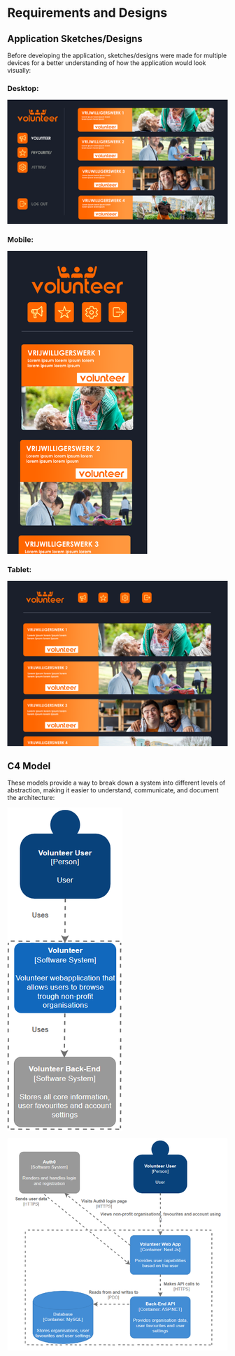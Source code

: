 # Requirements and Designs

## Application Sketches/Designs

Before developing the application, sketches/designs were made for multiple devices for a better understanding of how the application would look visually:

### Desktop:
![C4 Level 1](../Images/SketchVolunteer.png)

### Mobile:
<img src="../Images/SketchVolunteerMobile.png" width="320">

### Tablet:
![C4 Level 1](../Images/SketchVolunteerTablet.png)

## C4 Model

These models provide a way to break down a system into different levels of abstraction, making it easier to understand, communicate, and document the architecture:

![C4 Level 1](../Images/C4-level1.png)

![C4 Level 1](../Images/C4-level2.png)
